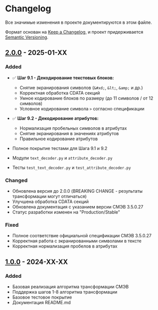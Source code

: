 # Changelog

Все значимые изменения в проекте документируются в этом файле.

Формат основан на [Keep a Changelog](https://keepachangelog.com/en/1.0.0/),
и проект придерживается [Semantic Versioning](https://semver.org/spec/v2.0.0.html).

## [2.0.0] - 2025-01-XX

### Added
- ✅ **Шаг 9.1 - Декодирование текстовых блоков:**
  - Снятие экранирования символов (`&#xd;`, `&lt;`, `&amp;` и др.)
  - Корректная обработка CDATA секций
  - Умное кодирование блоков по размеру (до 11 символов / от 12 символов)
  - Условное кодирование символа `>` согласно спецификации

- ✅ **Шаг 9.2 - Декодирование атрибутов:**
  - Нормализация пробельных символов в атрибутах
  - Снятие экранирования в значениях атрибутов
  - Правильное кодирование атрибутов

- Полное покрытие тестами для Шага 9.1 и 9.2
- Модули `text_decoder.py` и `attribute_decoder.py`
- Тесты `test_text_decoder.py` и `test_attribute_decoder.py`

### Changed
- Обновлена версия до 2.0.0 (BREAKING CHANGE - результаты трансформации могут отличаться)
- Улучшена обработка CDATA секций
- Обновлена документация с указанием версии СМЭВ 3.5.0.27
- Статус разработки изменен на "Production/Stable"

### Fixed
- Полное соответствие официальной спецификации СМЭВ 3.5.0.27
- Корректная работа с экранированными символами в тексте
- Корректная нормализация пробелов в атрибутах

## [1.0.0] - 2024-XX-XX

### Added
- Базовая реализация алгоритма трансформации СМЭВ
- Поддержка шагов 1-8 алгоритма трансформации
- Базовое тестовое покрытие
- Документация README.md

[2.0.0]: https://github.com/imdeniil/smev-transform/compare/v1.0.0...v2.0.0
[1.0.0]: https://github.com/imdeniil/smev-transform/releases/tag/v1.0.0
